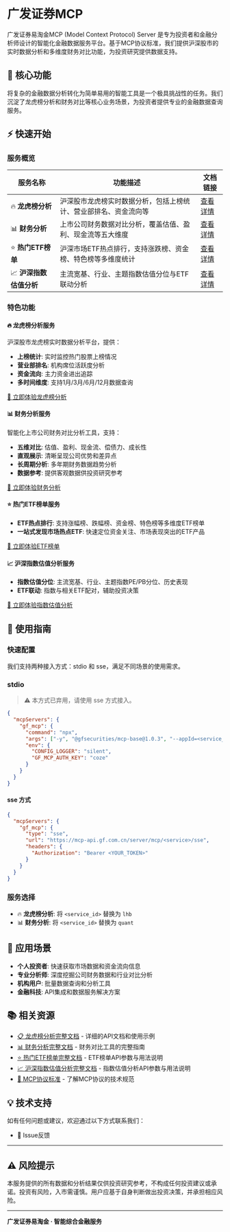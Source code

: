 # 广发证券MCP

广发证券易淘金MCP (Model Context Protocol) Server 是专为投资者和金融分析师设计的智能化金融数据服务平台。基于MCP协议标准，我们提供沪深股市的实时数据分析和多维度财务对比功能，为投资研究提供数据支持。

## 🚀 核心功能

将复杂的金融数据分析转化为简单易用的智能工具是一个极具挑战性的任务。我们沉淀了龙虎榜分析和财务对比等核心业务场景，为投资者提供专业的金融数据查询服务。

## ⚡ 快速开始

### 服务概览

| 服务名称 | 功能描述 | 文档链接 |
|---------|----------|----------|
| 🔥 **龙虎榜分析** | 沪深股市龙虎榜实时数据分析，包括上榜统计、营业部排名、资金流向等 | [查看详情](./lhb.md) |
| 📊 **财务分析** | 上市公司财务数据对比分析，覆盖估值、盈利、现金流等五大维度 | [查看详情](./quant.md) |
| ⭐ **热门ETF榜单** | 沪深市场ETF热点排行，支持涨跌榜、资金榜、特色榜等多维度统计 | [查看详情](./etf_rank.md) |
| 📈 **沪深指数估值分析** | 主流宽基、行业、主题指数估值分位与ETF联动分析 | [查看详情](./windmill.md) |

### 特色功能

#### 🔥 龙虎榜分析服务

沪深股市龙虎榜实时数据分析平台，提供：

- **上榜统计**: 实时监控热门股票上榜情况
- **营业部排名**: 机构席位活跃度分析
- **资金流向**: 主力资金进出追踪
- **多时间维度**: 支持1月/3月/6月/12月数据查询

[🚀 立即体验龙虎榜分析](./lhb.md)

#### 📊 财务分析服务

智能化上市公司财务对比分析工具，支持：

- **五维对比**: 估值、盈利、现金流、偿债力、成长性
- **直观展示**: 清晰呈现公司优势和差异点
- **长周期分析**: 多年期财务数据趋势分析
- **数据参考**: 提供客观数据供投资研究参考

[🚀 立即体验财务分析](./quant.md)

#### ⭐ 热门ETF榜单服务

- **ETF热点排行**: 支持涨幅榜、跌幅榜、资金榜、特色榜等多维度ETF榜单
- **一站式发现市场热点ETF**: 快速定位资金关注、市场表现突出的ETF产品

[🚀 立即体验ETF榜单](./etf_rank.md)

#### 📈 沪深指数估值分析服务

- **指数估值分位**: 主流宽基、行业、主题指数PE/PB分位、历史表现
- **ETF联动**: 指数与相关ETF配对，辅助投资决策

[🚀 立即体验指数估值分析](./windmill.md)

## 📖 使用指南

### 快速配置

我们支持两种接入方式：stdio 和 sse，满足不同场景的使用需求。

### stdio

> ⚠️ 本方式已弃用，请使用 sse 方式接入。

```json
{
  "mcpServers": {
    "gf_mcp": {
      "command": "npx",
      "args": ["-y", "@gfsecurities/mcp-base@1.0.3", "--appId=<service_id>", "--sync=false"],
      "env": {
        "CONFIG_LOGGER": "silent",
        "GF_MCP_AUTH_KEY": "coze"
      }
    }
  }
}
```

#### sse 方式

```json
{
  "mcpServers": {
    "gf_mcp": {
      "type": "sse",
      "url": "https://mcp-api.gf.com.cn/server/mcp/<service>/sse",
      "headers": {
        "Authorization": "Bearer <YOUR_TOKEN>"
      }
    }
  }
}
```

### 服务选择

- 🔥 **龙虎榜分析**: 将 `<service_id>` 替换为 `lhb`
- 📊 **财务分析**: 将 `<service_id>` 替换为 `quant`

## 🎯 应用场景

- **个人投资者**: 快速获取市场数据和资金流向信息
- **专业分析师**: 深度挖掘公司财务数据和行业对比分析
- **机构用户**: 批量数据查询和分析工具
- **金融科技**: API集成和数据服务解决方案

## 📚 相关资源

- [📋 龙虎榜分析完整文档](./lhb.md) - 详细的API文档和使用示例
- [📊 财务分析完整文档](./quant.md) - 财务对比工具的完整指南
- [⭐ 热门ETF榜单完整文档](./etf_rank.md) - ETF榜单API参数与用法说明
- [📈 沪深指数估值分析完整文档](./windmill.md) - 指数估值分析API参数与用法说明
- [🔗 MCP协议标准](https://github.com/modelcontextprotocol/specification) - 了解MCP协议的技术规范

## 💡 技术支持

如有任何问题或建议，欢迎通过以下方式联系我们：

- 🐛 Issue反馈

---

## ⚠️ 风险提示

本服务提供的所有数据和分析结果仅供投资研究参考，不构成任何投资建议或承诺。投资有风险，入市需谨慎。用户应基于自身判断做出投资决策，并承担相应风险。

---

**广发证券易淘金 · 智能综合金融服务**

